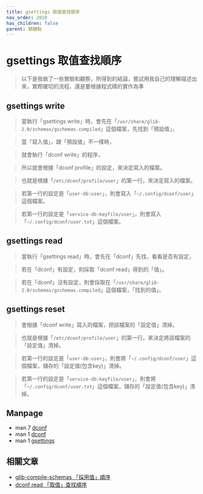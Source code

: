 ```yaml
---
title: gsettings 取值查找順序
nav_order: 2010
has_children: false
parent: 關鍵點
---
```



# gsettings 取值查找順序


> 以下是我做了一些實驗和觀察，所得到的結論，嘗試用我自己的理解描述出來，實際確切的流程，還是要根據程式碼的實作為準

## gsettings write

> 當執行「gsettings write」時，會先在「`/usr/share/glib-2.0/schemas/gschemas.compiled`」這個檔案，先找到「預設值」，

> 當「寫入值」，跟「預設值」不一樣時，

> 就會執行「dconf write」的程序，

> 所以就會根據「dconf profile」的設定，來決定寫入的檔案。

> 也就是根據「`/etc/dconf/profile/user`」的第一行，來決定寫入的檔案。

> 若第一行的設定是「`user-db:user`」，則會寫入「`~/.config/dconf/user`」這個檔案。

> 若第一行的設定是「`service-db:keyfile/user`」，則會寫入「`~/.config/dconf/user.txt`」這個檔案。


## gsettings read

> 當執行「gsettings read」時，會先在「dconf」先找，看看是否有設定，

> 若在「dconf」有設定，則採取「dconf read」得到的「值」。

> 若在「dconf」沒有設定，則會採取在「`/usr/share/glib-2.0/schemas/gschemas.compiled`」這個檔案，「找到的值」。


## gsettings reset

> 會根據「dconf write」寫入的檔案，把該檔案的「設定值」清掉。

> 也就是根據「`/etc/dconf/profile/user`」的第一行，來決定將該檔案的「設定值」清掉。

> 若第一行的設定是「`user-db:user`」，則會將「`~/.config/dconf/user`」這個檔案，儲存的「設定值(包含key)」清掉。

> 若第一行的設定是「`service-db:keyfile/user`」，則會將「`~/.config/dconf/user.txt`」這個檔案，儲存的「設定值(包含key)」清掉。


## Manpage

* man 7 [dconf](https://manpages.ubuntu.com/manpages/jammy/en/man7/dconf.7.html)
* man 1 [dconf](https://manpages.ubuntu.com/manpages/jammy/en/man1/dconf.1.html)
* man 1 [gsettings](https://manpages.ubuntu.com/manpages/jammy/en/man1/gsettings.1.html)


## 相關文章

* [glib-compile-schemas 「採用值」順序](https://samwhelp.github.io/note-about-gsettings/read/key-point/value-compile-apply-order.html)
* [dconf read 「取值」查找順序 ](https://samwhelp.github.io/note-about-dconf/read/key-point/value-find-order.html)

